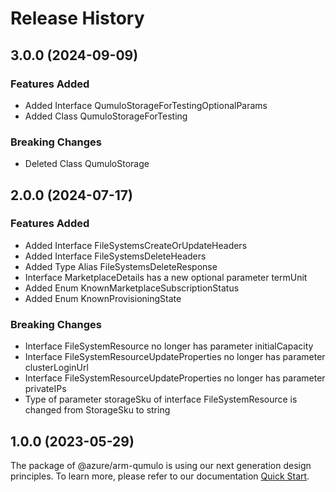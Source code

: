 # Release History
    
## 3.0.0 (2024-09-09)
    
### Features Added

  - Added Interface QumuloStorageForTestingOptionalParams
  - Added Class QumuloStorageForTesting

### Breaking Changes

  - Deleted Class QumuloStorage
    
    
## 2.0.0 (2024-07-17)
    
### Features Added

  - Added Interface FileSystemsCreateOrUpdateHeaders
  - Added Interface FileSystemsDeleteHeaders
  - Added Type Alias FileSystemsDeleteResponse
  - Interface MarketplaceDetails has a new optional parameter termUnit
  - Added Enum KnownMarketplaceSubscriptionStatus
  - Added Enum KnownProvisioningState

### Breaking Changes

  - Interface FileSystemResource no longer has parameter initialCapacity
  - Interface FileSystemResourceUpdateProperties no longer has parameter clusterLoginUrl
  - Interface FileSystemResourceUpdateProperties no longer has parameter privateIPs
  - Type of parameter storageSku of interface FileSystemResource is changed from StorageSku to string
    
    
## 1.0.0 (2023-05-29)

The package of @azure/arm-qumulo is using our next generation design principles. To learn more, please refer to our documentation [Quick Start](https://aka.ms/azsdk/js/mgmt/quickstart).

